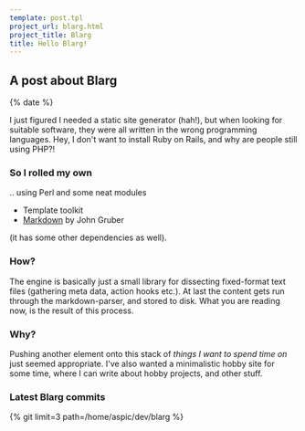 ```yaml
---
template: post.tpl
project_url: blarg.html
project_title: Blarg
title: Hello Blarg!
---
```

## A post about Blarg
{% date %}

I just figured I needed a static site generator (hah!), but when
looking for suitable software, they were all written in the wrong
programming languages. Hey, I don't want to install Ruby on Rails, and
why are people still using PHP?!

### So I rolled my own
.. using Perl and some neat modules

- Template toolkit
- [Markdown](http://daringfireball.net/projects/markdown/) by John
  Gruber

(it has some other dependencies as well).

### How?
The engine is basically just a small library for dissecting
fixed-format text files (gathering meta data, action hooks etc.). At
last the content gets run through the markdown-parser, and stored to
disk. What you are reading now, is the result of this process.

### Why?
Pushing another element onto this stack of _things I want to spend time
on_ just seemed appropriate. I've also wanted a minimalistic hobby site
for some time, where I can write about hobby projects, and other stuff.

### Latest Blarg commits
{% git limit=3 path=/home/aspic/dev/blarg %}
